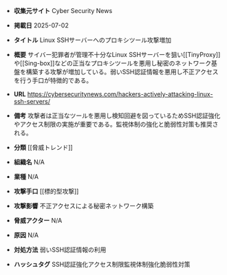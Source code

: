 - **収集元サイト**
Cyber Security News

- **掲載日**
2025-07-02

- **タイトル**
Linux SSHサーバーへのプロキシツール攻撃増加

- **概要**
サイバー犯罪者が管理不十分なLinux SSHサーバーを狙い[[TinyProxy]]や[[Sing-box]]などの正当なプロキシツールを悪用し秘密のネットワーク基盤を構築する攻撃が増加している。弱いSSH認証情報を悪用し不正アクセスを行う手口が特徴的である。

- **URL**
https://cybersecuritynews.com/hackers-actively-attacking-linux-ssh-servers/

- **備考**
攻撃者は正当なツールを悪用し検知回避を図っているためSSH認証強化やアクセス制限の実施が重要である。監視体制の強化と脆弱性対策も推奨される。

- **分類**
[[脅威トレンド]]

- **組織名**
N/A

- **業種**
N/A

- **攻撃手口**
[[標的型攻撃]]

- **攻撃影響**
不正アクセスによる秘密ネットワーク構築

- **脅威アクター**
N/A

- **原因**
N/A

- **対処方法**
弱いSSH認証情報の利用

- **ハッシュタグ**
SSH認証強化アクセス制限監視体制強化脆弱性対策
